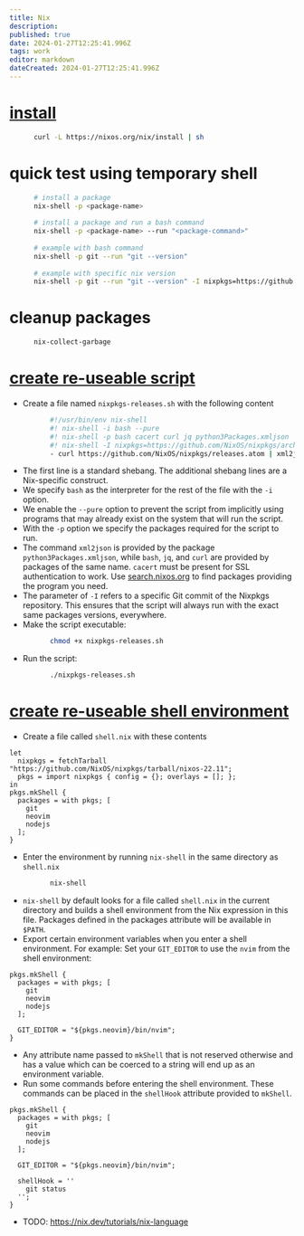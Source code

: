 ```yaml
---
title: Nix
description: 
published: true
date: 2024-01-27T12:25:41.996Z
tags: work
editor: markdown
dateCreated: 2024-01-27T12:25:41.996Z
---
```


# [install](https://nix.dev/install-nix)
```bash
	  curl -L https://nixos.org/nix/install | sh
```

# quick test using temporary shell
```bash
	  # install a package
	  nix-shell -p <package-name>
	  
	  # install a package and run a bash command
	  nix-shell -p <package-name> --run "<package-command>"
	  
	  # example with bash command
	  nix-shell -p git --run "git --version"
	  
	  # example with specific nix version
	  nix-shell -p git --run "git --version" -I nixpkgs=https://github.com/NixOS/nixpkgs/archive/2a601aafdc5605a5133a2ca506a34a3a73377247.tar.gz
```

# cleanup packages
```bash
	  nix-collect-garbage
```

# [create re-useable script](https://nix.dev/tutorials/first-steps/reproducible-scripts)
- Create a file named `nixpkgs-releases.sh` with the following content
```bash
		  #!/usr/bin/env nix-shell
		  #! nix-shell -i bash --pure
		  #! nix-shell -p bash cacert curl jq python3Packages.xmljson
		  #! nix-shell -I nixpkgs=https://github.com/NixOS/nixpkgs/archive/2a601aafdc5605a5133a2ca506a34a3a73377247.tar.gz
		  - curl https://github.com/NixOS/nixpkgs/releases.atom | xml2json | jq .
```
- The first line is a standard shebang.
The additional shebang lines are a Nix-specific construct.  
- We specify `bash` as the interpreter for the rest of the file with the `-i` option.
- We enable the `--pure` option to prevent the script from implicitly using programs that may already exist on the system that will run the script.
- With the `-p` option we specify the packages required for the script to run.
- The command `xml2json` is provided by the package `python3Packages.xmljson`, while `bash`, `jq`, and `curl` are provided by packages of the same name. `cacert` must be present for SSL authentication to work. Use [search.nixos.org](https://search.nixos.org/packages) to find packages providing the program you need.  
- The parameter of `-I` refers to a specific Git commit of the Nixpkgs repository.
		  This ensures that the script will always run with the exact same packages versions, everywhere.  
- Make the script executable:
```bash
		  chmod +x nixpkgs-releases.sh
```
- Run the script:
```bash
		  ./nixpkgs-releases.sh
```

# [create re-useable shell environment](https://nix.dev/tutorials/first-steps/declarative-shell)
- Create a file called `shell.nix` with these contents
```
let
  nixpkgs = fetchTarball "https://github.com/NixOS/nixpkgs/tarball/nixos-22.11";
  pkgs = import nixpkgs { config = {}; overlays = []; };
in  
pkgs.mkShell {
  packages = with pkgs; [
    git
    neovim
    nodejs
  ];
}
```
- Enter the environment by running `nix-shell` in the same directory as `shell.nix`
```bash
		  nix-shell
```
- `nix-shell` by default looks for a file called `shell.nix` in the current directory and builds a shell environment from the Nix expression in this file.
		  Packages defined in the packages attribute will be available in `$PATH`.  
- Export certain environment variables when you enter a shell environment. For example: Set your `GIT_EDITOR` to use the `nvim` from the shell environment:
```
pkgs.mkShell {
  packages = with pkgs; [
    git
    neovim
    nodejs
  ];
		  
  GIT_EDITOR = "${pkgs.neovim}/bin/nvim";
}
```
- Any attribute name passed to `mkShell` that is not reserved otherwise and has a value which can be coerced to a string will end up as an environment variable.
- Run some commands before entering the shell environment. These commands can be placed in the `shellHook` attribute provided to `mkShell`.
```
pkgs.mkShell {
  packages = with pkgs; [
    git
    neovim
    nodejs
  ];
		  
  GIT_EDITOR = "${pkgs.neovim}/bin/nvim";
		  
  shellHook = ''
    git status
  '';
}
```

- TODO: https://nix.dev/tutorials/nix-language

